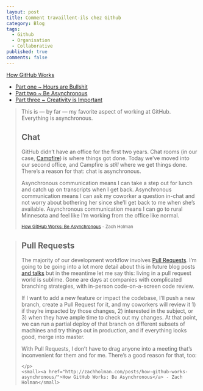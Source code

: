 ```yaml
---
layout: post
title: Comment travaillent-ils chez Github
category: Blog
tags:
  - Github
  - Organisation
  - Collaborative
published: true
comments: false
---
```


[How GitHub Works](http://zachholman.com/posts/how-github-works/)

* [Part one ~ Hours are Bullshit](http://zachholman.com/posts/how-github-works-hours/)
* [Part two ~ Be Asynchronous](http://zachholman.com/posts/how-github-works-asynchronous/)
* [Part three ~ Creativity is Important](http://zachholman.com/posts/how-github-works-creativity/)

<blockquote>
	<p>
		<p>This is — by far — my favorite aspect of working at GitHub. Everything is
asynchronous.</p>

<h2>Chat</h2>

<p>GitHub didn&rsquo;t have an office for the first two years. Chat rooms (in our case,
<a href="http://campfirenow.com">Campfire</a>) is where things got done. Today we&rsquo;ve moved into our
second office, and Campfire is <em>still</em> where we get things done. There&rsquo;s a
reason for that: chat is asynchronous.</p>

<p>Asynchronous communication means I can take a step out for lunch and catch up
on transcripts when I get back. Asynchronous communication means I can ask my
coworker a question in-chat and not worry about bothering her since she&rsquo;ll get
back to me when she&rsquo;s available. Asynchronous communication means I can go to
rural Minnesota and feel like I&rsquo;m working from the office like normal.</p>
	</p>
	<small><a href="http://zachholman.com/posts/how-github-works-asynchronous/">How GitHub Works: Be Asynchronous</a> - Zach Holman</small>
</blockquote>

<blockquote>
	<p>
		<h2>Pull Requests</h2>

<p>The majority of our development workflow involves <a href="https://github.com/features/projects/codereview#codereview_bucket">Pull Requests</a>. I&rsquo;m
going to be going into a lot more detail about this in future blog posts <a href="http://zachholman.com/talks">and
talks</a> but in the meantime let me say this: living in a pull request
world is sublime.  Gone are days at companies with complicated branching
strategies, with in-person code-on-a-screen code review.</p>

<p>If I want to add a new feature or impact the codebase, I&rsquo;ll push a new branch,
create a Pull Request for it, and my coworkers will review it 1) if they&rsquo;re
impacted by those changes, 2) interested in the subject, or 3) when they have
ample time to check out my changes. At that point, we can run a partial deploy
of that branch on different subsets of machines and try things out in
production, and if everything looks good, merge into master.</p>

<p>With Pull Requests, I don&rsquo;t have to drag anyone into a meeting that&rsquo;s
inconvenient for them and for me. There&rsquo;s a good reason for that, too:</p>

	</p>
	<small><a href="http://zachholman.com/posts/how-github-works-asynchronous/">How GitHub Works: Be Asynchronous</a> - Zach Holman</small>
</blockquote>
